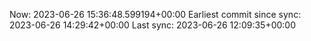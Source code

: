 Now: 2023-06-26 15:36:48.599194+00:00 Earliest commit since sync: 2023-06-26 14:29:42+00:00 Last sync: 2023-06-26 12:09:35+00:00
